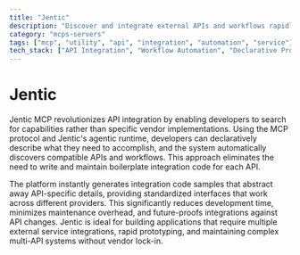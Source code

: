 ```yaml
---
title: "Jentic"
description: "Discover and integrate external APIs and workflows rapidly without writing API-specific code using Jentic's agentic runtime."
category: "mcps-servers"
tags: ["mcp", "utility", "api", "integration", "automation", "service"]
tech_stack: ["API Integration", "Workflow Automation", "Declarative Programming", "Agentic Systems", "MCP Protocol"]
---
```


# Jentic

Jentic MCP revolutionizes API integration by enabling developers to search for capabilities rather than specific vendor implementations. Using the MCP protocol and Jentic's agentic runtime, developers can declaratively describe what they need to accomplish, and the system automatically discovers compatible APIs and workflows. This approach eliminates the need to write and maintain boilerplate integration code for each API.

The platform instantly generates integration code samples that abstract away API-specific details, providing standardized interfaces that work across different providers. This significantly reduces development time, minimizes maintenance overhead, and future-proofs integrations against API changes. Jentic is ideal for building applications that require multiple external service integrations, rapid prototyping, and maintaining complex multi-API systems without vendor lock-in.
